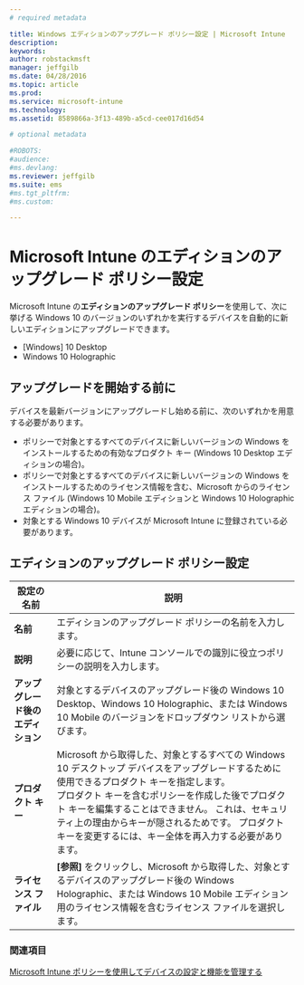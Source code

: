 ```yaml
---
# required metadata

title: Windows エディションのアップグレード ポリシー設定 | Microsoft Intune
description:
keywords:
author: robstackmsft
manager: jeffgilb
ms.date: 04/28/2016
ms.topic: article
ms.prod:
ms.service: microsoft-intune
ms.technology:
ms.assetid: 8589866a-3f13-489b-a5cd-cee017d16d54

# optional metadata

#ROBOTS:
#audience:
#ms.devlang:
ms.reviewer: jeffgilb
ms.suite: ems
#ms.tgt_pltfrm:
#ms.custom:

---
```


# Microsoft Intune のエディションのアップグレード ポリシー設定
Microsoft Intune の**エディションのアップグレード ポリシー**を使用して、次に挙げる Windows 10 のバージョンのいずれかを実行するデバイスを自動的に新しいエディションにアップグレードできます。
* [Windows] 10 Desktop
* Windows 10 Holographic

## アップグレードを開始する前に
デバイスを最新バージョンにアップグレードし始める前に、次のいずれかを用意する必要があります。
* ポリシーで対象とするすべてのデバイスに新しいバージョンの Windows をインストールするための有効なプロダクト キー (Windows 10 Desktop エディションの場合)。
* ポリシーで対象とするすべてのデバイスに新しいバージョンの Windows をインストールするためのライセンス情報を含む、Microsoft からのライセンス ファイル (Windows 10 Mobile エディションと Windows 10 Holographic エディションの場合)。
* 対象とする Windows 10 デバイスが Microsoft Intune に登録されている必要があります。

## エディションのアップグレード ポリシー設定

|設定の名前|説明|
|-|-|
|**名前**|エディションのアップグレード ポリシーの名前を入力します。|
|**説明**|必要に応じて、Intune コンソールでの識別に役立つポリシーの説明を入力します。
|**アップグレード後のエディション**|対象とするデバイスのアップグレード後の Windows 10 Desktop、Windows 10 Holographic、または Windows 10 Mobile のバージョンをドロップダウン リストから選びます。
|**プロダクト キー**|Microsoft から取得した、対象とするすべての Windows 10 デスクトップ デバイスをアップグレードするために使用できるプロダクト キーを指定します。<br>プロダクト キーを含むポリシーを作成した後でプロダクト キーを編集することはできません。 これは、セキュリティ上の理由からキーが隠されるためです。 プロダクト キーを変更するには、キー全体を再入力する必要があります。
|**ライセンス ファイル**|**[参照]** をクリックし、Microsoft から取得した、対象とするデバイスのアップグレード後の Windows Holographic、または Windows 10 Mobile エディション用のライセンス情報を含むライセンス ファイルを選択します。

### 関連項目
[Microsoft Intune ポリシーを使用してデバイスの設定と機能を管理する](manage-settings-and-features-on-your-devices-with-microsoft-intune-policies.md)

<!--HONumber=May16_HO3-->


